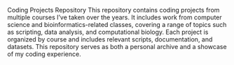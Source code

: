 Coding Projects Repository
This repository contains coding projects from multiple courses I’ve taken over the years. It includes work from computer science and bioinformatics-related classes, covering a range of topics such as scripting, data analysis, and computational biology.
Each project is organized by course and includes relevant scripts, documentation, and datasets. This repository serves as both a personal archive and a showcase of my coding experience.

